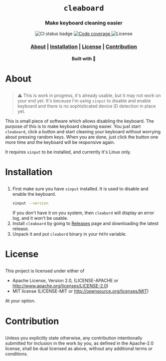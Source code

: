 <div align="center">

  <h1><code>cleaboard</code></h1>

  <h3>
    <strong>Make keyboard cleaning easier</strong>
  </h3>

  <p>
    <img src="https://img.shields.io/github/workflow/status/devzbysiu/cleaboard/ci?style=for-the-badge" alt="CI status badge" />
    <a href="https://codecov.io/gh/devzbysiu/cleaboard">
      <img src="https://img.shields.io/codecov/c/github/devzbysiu/cleaboard?style=for-the-badge&token=f2339b3de9e44be0a902458a669c1160" alt="Code coverage"/>
    </a>
    <img src="https://img.shields.io/badge/license-MIT%2FAPACHE--2.0-blue?style=for-the-badge" alt="License"/>
  </p>

  <h3>
    <a href="#about">About</a>
    <span> | </span>
    <a href="#installation">Installation</a>
    <span> | </span>
    <a href="#license">License</a>
    <span> | </span>
    <a href="#contribution">Contribution</a>
  </h3>

  <sub><h4>Built with 🦀</h4></sub>
</div>

# <p id="about">About</p>

> :warning: This is work in progress, it's already usable, but it may not work on your end yet. It's
because I'm using `xinput` to disable and enable keyboard and there is no sophisticated device ID
detection in place yet.

This is small piece of software which allows disabling the keyboard. The purpose of this is to make
keyboard cleaning easier. You just start `cleaboard`, click a button and start cleaning your keyboard
without worrying about pressing random keys. When you are done, just click the button one more time
and the keyboard will be responsive again.

It requires `xinput` to be installed, and currently it's Linux only.

# <p id="installation">Installation</p>

1. First make sure you have `xinput` installed. It is used to disable and enable the keyboard.
   ```sh
   xinput --version
   ```
   If you don't have it on you system, then `cleabord` will display an error log, and it won't be
   usable.
3. Install `cleaboard` by going to [Releases](https://github.com/devzbysiu/cleaboard/releases) page and downloading the latest release.
4. Unpack it and put `cleabord` binary in your `PATH` variable.

# <p id="license">License</p>

This project is licensed under either of

- Apache License, Version 2.0, (LICENSE-APACHE or http://www.apache.org/licenses/LICENSE-2.0)
- MIT license (LICENSE-MIT or http://opensource.org/licenses/MIT)

At your option.

# <p id="contribution">Contribution</p>


Unless you explicitly state otherwise, any contribution intentionally submitted for inclusion in the work by you, as defined in the Apache-2.0 license, shall be dual licensed as above, without any additional terms or conditions.
